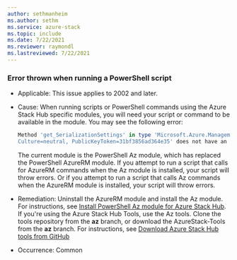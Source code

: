 ```yaml
---
author: sethmanheim
ms.author: sethm
ms.service: azure-stack
ms.topic: include
ms.date: 7/22/2021
ms.reviewer: raymondl
ms.lastreviewed: 7/22/2021
---
```


### Error thrown when running a PowerShell script

- Applicable: This issue applies to 2002 and later.
- Cause: When running scripts or PowerShell commands using the Azure Stack Hub specific modules, you will need your script or command to be available in the module. 
    You may see the following error:

    ```powershell  
    Method 'get_SerializationSettings' in type 'Microsoft.Azure.Management.Internal.Resources.ResourceManagementClient' from assembly 'Microsoft.Azure.Commands.ResourceManager.Common, Version=4.0.0.0, 
    Culture=neutral, PublicKeyToken=31bf3856ad364e35' does not have an implementation.
    ```
    The current module is the PowerShell Az module, which has replaced the PowerShell AzureRM module. If you attempt to run a script that calls for AzureRM commands when the Az module is installed, your script will throw errors. Or if you attempt to run a script that calls Az commands when the AzureRM module is installed, your script will throw errors. 
- Remediation: Uninstall the AzureRM module and install the Az module. For instructions, see [Install PowerShell Az module for Azure Stack Hub](../operator/powershell-install-az-module.md). If you're using the Azure Stack Hub Tools, use the Az tools. Clone the tools repository from the **az** branch, or download the AzureStack-Tools from the **az** branch. For instructions, see [Download Azure Stack Hub tools from GitHub](../operator/azure-stack-powershell-download.md)
- Occurrence: Common